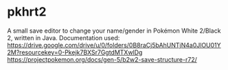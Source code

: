 # pkhrt2
A small save editor to change your name/gender in Pokémon White 2/Black 2, written in Java.
Documentation used:
https://drive.google.com/drive/u/0/folders/0B8raCj5bAhUNTjN4a0JlOU01Y2M?resourcekey=0-Pkejk7BXSr7GgtdMTXwlDg
https://projectpokemon.org/docs/gen-5/b2w2-save-structure-r72/
